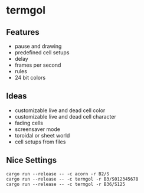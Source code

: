 # termgol

## Features

- pause and drawing
- predefined cell setups
- delay
- frames per second
- rules
- 24 bit colors

## Ideas

- customizable live and dead cell color
- customizable live and dead cell character
- fading cells
- screensaver mode
- toroidal or sheet world
- cell setups from files

## Nice Settings

```
cargo run --release -- -c acorn -r B2/S
cargo run --release -- -c termgol -r B3/S012345678
cargo run --release -- -c termgol -r B36/S125
```
